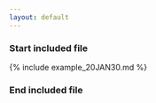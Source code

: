 ```yaml
---
layout: default
---
```




### Start included file

{% include example_20JAN30.md %}

### End included file

